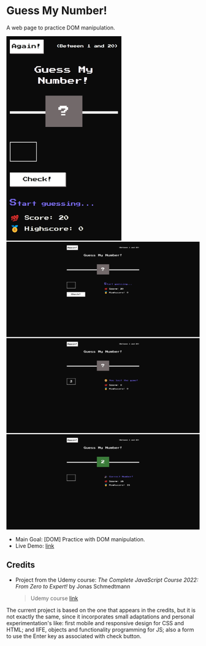 # Guess My Number!

A web page to practice DOM manipulation.

<img src="./data/screenshot_mobile_375.jpg" width="300">
<img src="./data/screenshot_desktop.jpg" width="600">
<img src="./data/screenshot_desktop_lost.jpg" width="600">
<img src="./data/screenshot_desktop_success.jpg" width="600">

- Main Goal: [DOM] Practice with DOM manipulation.
- Live Demo: [link](https://orses.github.io/vanilla_javascript/dom_guess_number/src/)

## Credits

- Project from the Udemy course: _The Complete JavaScript Course 2022: From Zero to Expert!_ by Jonas Schmedtmann

  > Udemy course [link](https://www.udemy.com/course/the-complete-javascript-course/)

The current project is based on the one that appears in the credits, but it is not exactly the same, since it incorporates small adaptations and personal experimentation's like: first mobile and responsive design for CSS and HTML; and IIFE, objects and functionality programming for JS; also a form to use the Enter key as associated with check button.
